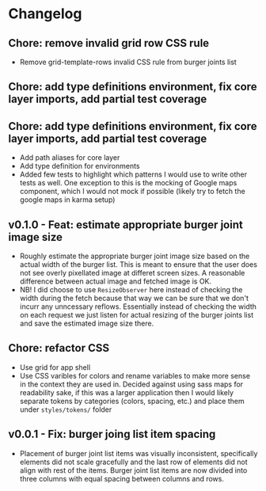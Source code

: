 # Changelog

## Chore: remove invalid grid row CSS rule

- Remove grid-template-rows invalid CSS rule from burger joints list

## Chore: add type definitions environment, fix core layer imports, add partial test coverage

## Chore: add type definitions environment, fix core layer imports, add partial test coverage

- Add path aliases for core layer
- Add type definition for environments
- Added few tests to highlight which patterns I would use to write other tests as well. One exception to this is the mocking of Google maps component, which I would not mock if possible (likely try to fetch the google maps in karma setup)

## v0.1.0 - Feat: estimate appropriate burger joint image size

- Roughly estimate the appropriate burger joint image size based on the actual width of the burger list. This is meant to ensure that the user does not see overly pixellated image at differet screen sizes. A reasonable difference between actual image and fetched image is OK.
- NB! I did choose to use `ResizeObserver` here instead of checking the width during the fetch because that way we can be sure that we don't incurr any unncessary reflows. Essentially instead of checking the width on each request we just listen for actual resizing of the burger joints list and save the estimated image size there.

## Chore: refactor CSS

- Use grid for app shell
- Use CSS varibles for colors and rename variables to make more sense in the context they are used in. Decided against using sass maps for readability sake, if this was a larger application then I would likely separate tokens by categories (colors, spacing, etc.) and place them under `styles/tokens/` folder

## v0.0.1 - Fix: burger joing list item spacing

- Placement of burger joint list items was visually inconsistent, specifically elements did not scale gracefully and the last row of elements did not align with rest of the items. Burger joint list items are now divided into three columns with equal spacing between columns and rows.
